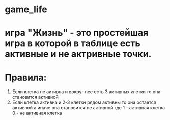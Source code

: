 # game_life
# игра "Жизнь" - это простейшая игра в которой в таблице есть активные и не актривные точки.
# Правила:
1) Если клетка не активна и вокруг нее есть 3 активных клетки то она становится активной
2) Если клетка активна и 2-3 клетки рядом активны то она остается активной а иначе она становится не активной
где 1 - активная клетка
    0 - не активная клетка
